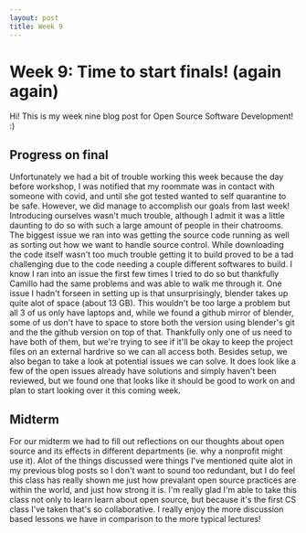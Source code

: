 ```yaml
---
layout: post
title: Week 9
---
```


# Week 9: Time to start finals! (again again)
Hi! This is my week nine blog post for Open Source Software Development! :)

## Progress on final
Unfortunately we had a bit of trouble working this week because the day before workshop, I was notified that my roommate was in contact with someone with covid, and until she got tested wanted to self quarantine to be safe. However, we did manage to accomplish our goals from last week! Introducing ourselves wasn't much trouble, although I admit it was a little daunting to do so with such a large amount of people in their chatrooms. The biggest issue we ran into was getting the source code running as well as sorting out how we want to handle source control. While downloading the code itself wasn't too much trouble getting it to build proved to be a tad challenging due to the code needing a couple different softwares to build. I know I ran into an issue the first few times I tried to do so but thankfully Camillo had the same problems and was able to walk me through it. One issue I hadn't forseen in setting up is that unsurprisingly, blender takes up quite alot of space (about 13 GB). This wouldn't be too large a problem but all 3 of us only have laptops and, while we found a github mirror of blender, some of us don't have to space to store both the version using blender's git and the the github version on top of that. Thankfully only one of us need to have both of them, but we're trying to see if it'll be okay to keep the project files on an external hardrive so we can all access both. Besides setup, we also began to take a look at potential issues we can solve. It does look like a few of the open issues already have solutions and simply haven't been reviewed, but we found one that looks like it should be good to work on and plan to start looking over it this coming week.

## Midterm
For our midterm we had to fill out reflections on our thoughts about open source and its effects in different departments (ie. why a nonprofit might use it). Alot of the things discussed were things I've mentioned quite alot in my previous blog posts so I don't want to sound too redundant, but I do feel this class has really shown me just how prevalant open source practices are within the world, and just how strong it is. I'm really glad I'm able to take this class not only to learn learn about open source, but because it's the first CS class I've taken that's so collaborative. I really enjoy the more discussion based lessons we have in comparison to the more typical lectures!




